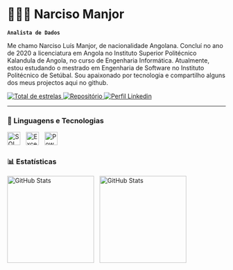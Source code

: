 # 👩🏻‍💻 Narciso Manjor

**`Analista de Dados`**

Me chamo Narciso Luís Manjor, de nacionalidade Angolana. Concluí no ano de 2020 a licenciatura em Angola no Instituto Superior Politécnico Kalandula de Angola, no curso de Engenharia Informática. Atualmente, estou estudando o mestrado em Engenharia de Software no Instituto Politécnico de Setúbal. Sou apaixonado por tecnologia e compartilho alguns dos meus projectos aqui no github.
<p align="left">
    <a href="https://github.com/NarcisoManjor17?tab=stars">
        <img 
            alt="Total de estrelas" 
            title="Total de estrelas GitHub" 
            src="https://custom-icon-badges.demolab.com/github/stars/NarcisoManjor17?color=55960c&style=for-the-badge&labelColor=488207&logo=star&label=estrelas"
        />
    </a>
    <a href="https://github.com/NarcisoManjor17?tab=repositories">
        <img 
            alt="Repositório" 
            title="Repositório" 
            src="https://custom-icon-badges.demolab.com/github/stars/NarcisoManjor17?color=303030&style=for-the-badge&labelColor=000000&logo=github&label=repositorio"
        />
    </a>
  <a href="https://www.linkedin.com/in/narciso-manjor-b73849286/">
        <img 
            alt="Perfil Linkedin" 
            title="LinkedIn" 
            src="https://custom-icon-badges.demolab.com/github/followers/NarcisoManjor?color=236ad3&labelColor=1155ba&style=for-the-badge&logo=https://www.iconfinder.com/search?q=linkedin&label=LinkedIn&logoColor=white"
        />
    </a>
</p>

---

### 🤖 Linguagens e Tecnologias

<img 
    align="left" 
    alt="SQL Server"
    title="SQL Server" 
    width="30px" 
    style="padding-right: 10px;" 
    src="https://cdn.jsdelivr.net/gh/devicons/devicon@latest/icons/sqlserver/sqlserver-original.svg" 
/>
<img 
    align="left" 
    alt="Excel" 
    title="Excel"
    width="30px" 
    style="padding-right: 10px;" 
    src="https://cdn.jsdelivr.net/gh/devicons/devicon@latest/icons/excel/excel-original.svg" 
/>
<img 
    align="left" 
    alt="Power BI" 
    title="Power BI"
    width="30px" 
    style="padding-right: 10px;" 
    src="https://cdn.jsdelivr.net/gh/devicons/devicon@latest/icons/powerbi/powerbi-original.svg" 
/>

<br/>
<br/>

### 📊 Estatísticas

<p>
  <img 
    align="left" 
    alt="GitHub Stats" 
    height="200" 
    style="padding-right: 10px;" 
    src="https://github-readme-stats.vercel.app/api?username=NarcisoManjor17&show_icons=true&theme=tokyonight&include_all_commits=true&locale=pt-br" 
  />

<img 
      align="left" 
      alt="GitHub Stats" 
      height="200" 
      src="https://github-readme-stats.vercel.app/api/top-langs/?username=NarcisoManjor17&theme=tokyonight&layout=compact&custom_title=Tecnologias&langs_count=9" 
  />

</p>
